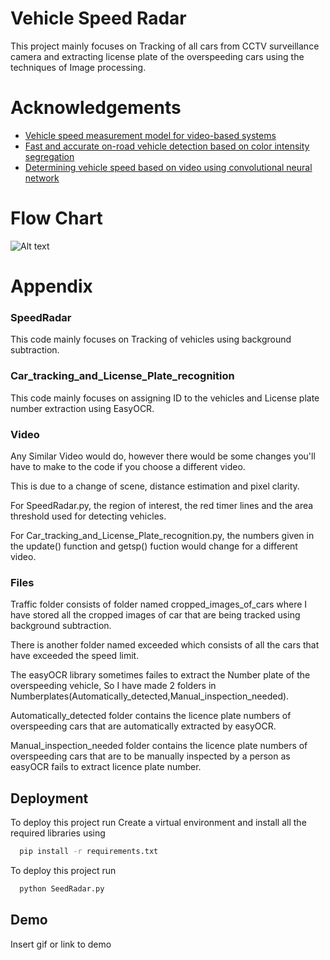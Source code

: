 
# Vehicle Speed Radar

This project mainly focuses on Tracking of all cars from CCTV surveillance camera and extracting license plate of the overspeeding cars using the techniques of Image processing. 


# Acknowledgements

 - [Vehicle speed measurement model for video-based systems](https://doi.org/10.1016/j.compeleceng.2019.04.001s)
 - [Fast and accurate on-road vehicle detection based on color intensity segregation](https://doi.org/10.1016/j.procs.2018.07.090)
 - [Determining vehicle speed based on video using convolutional neural network](https://doi.org/10.1016/j.trpro.2020.10.024)


# Flow Chart 

![Alt text](https://drive.google.com/file/d/1yPnDwa_Q9AuERsMdtxY-5hcvAlXZ3up-/view?usp=sharing)
# Appendix

### SpeedRadar
This code mainly focuses on Tracking of vehicles using background subtraction.

### Car_tracking_and_License_Plate_recognition
This code mainly focuses on assigning ID to the vehicles and License plate number extraction using EasyOCR.

### Video
Any Similar Video would do, however there would be some changes you'll have to make to the code if you choose a different video. 

This is due to a change of scene, distance estimation and pixel clarity. 

For SpeedRadar.py, the region of interest, the red timer lines and the area threshold used for detecting vehicles.

For Car_tracking_and_License_Plate_recognition.py, the numbers given in the update() function and getsp() fuction would change for a different video.

### Files 
Traffic folder consists of folder named cropped_images_of_cars where I have stored all the cropped images of car that are being tracked using background subtraction.

There is another folder named exceeded which consists of all the cars that have exceeded the speed limit. 

The easyOCR library sometimes failes to extract the Number plate of the overspeeding vehicle, So I have made 2 folders in Numberplates(Automatically_detected,Manual_inspection_needed).

Automatically_detected folder contains the licence plate numbers of overspeeding cars that are automatically extracted by easyOCR.

Manual_inspection_needed folder contains the licence plate numbers of overspeeding cars that are to be manually inspected by a person as easyOCR fails to extract licence plate number.


## Deployment

To deploy this project run
Create a virtual environment and install all the required libraries using 
```bash
  pip install -r requirements.txt
```

To deploy this project run
```bash
  python SeedRadar.py
```
## Demo

Insert gif or link to demo

